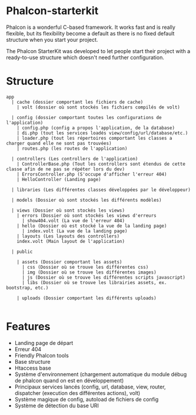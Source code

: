 Phalcon-starterkit
==================

Phalcon is a wonderful C-based framework. It works fast and is really flexible, but its flexibility become a default as there is no fixed default structure when you start your project.

The Phalcon StarterKit was developed to let people start their project with a ready-to-use structure which doesn't need further configuration.

Structure
=========

```
app
  | cache (dossier comportant les fichiers de cache)
    | volt (dossier où sont stockés les fichiers compilés de volt)
    
  | config (dossier comportant toutes les configurations de l'application)
    | config.php (config a propos l'application, de la database)
    | di.php (tout les services loadés view/config/url/database/etc.)
    | loader.php (tout les répertoires comportant les classes a charger quand elle ne sont pas trouvées)
    | routes.php (les routes de l'application)
    
  | controllers (Les controllers de l'application)
    | ControllerBase.php (Tout les controllers sont étendus de cette classe afin de ne pas se répéter lors du dev)
    | ErrorsController.php (S'occupe d'afficher l'erreur 404)
    | HelloController (Landing page)
    
  | libraries (Les différentes classes développées par le développeur)
  
  | models (Dossier où sont stockés les différents modèles)
  
  | views (Dossier où sont stockés les views)
    | errors (Dossier où sont stockés les views d'erreurs
      | show404.volt (La vue de l'erreur 404)
    | hello (Dossier où est stocké la vue de la landing page)
      | index.volt (La vue de la landing page)
    | layouts (Les layouts des controllers)
    index.volt (Main layout de l'application)
    
  | public 
  
    | assets (Dossier comportant les assets)
      | css (Dossier où se trouve les différentes css)
      | img (Dossier où se trouve les différentes images)
      | js (Dossier où se trouve les différentes scripts javascript)
      | libs (Dossier où se trouve les librairies assets, ex. bootstrap, etc.)
      
    | uploads (Dossier comportant les différents uploads)
  
```

Features
=========

- Landing page de départ
- Erreur 404
- Friendly Phalcon tools
- Base structure
- Htaccess base
- Système d'environnement (chargement automatique du module débug de phalcon quand on est en développement)
- Principaux services lancés (config, url, database, view, router, dispatcher (execution des différentes actions), volt)
- Système magique de config, autoload de fichiers de config
- Système de détection du base URI
